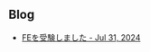## Blog
<style>#ccby4 { display: none; }</style>

* [FEを受験しました - Jul 31, 2024](https://juten10x.github.io/blog/fe_Jul-31-2024.html)
